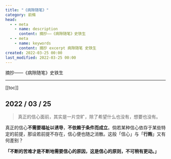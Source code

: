 ```yaml
---
title: "《病隙随笔》"
category: 前脩
head:
  - - meta
    - name: description
      content: 摘抄——《病隙随笔》史铁生
  - - meta
    - name: keywords
      content: 摘抄 excerpt 病隙随笔 史铁生
created: 2022-03-25 00:00
last_modified: 2022-03-25 00:00
---
```


摘抄——《病隙随笔》史铁生

---

[[toc]]

## 2022 / 03 / 25

> 真正的信心面前，其实是一片空旷，除了希望什么也没有，想要也没有。

真正的信心**不需要福祉以诱导**，**不依赖于条件而成立**。倘若某种信心依存于某些特定的前提，那设若前提不存在，信心便也随之消散。这般「信心」与「**行贿**」又有何差别？

**「不断的苦难才是不断地需要信心的原因，这是信心的原则，不可稍有更动。」**
